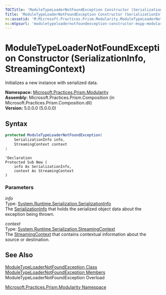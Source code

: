 ```yaml
---
TOCTitle: 'ModuleTypeLoaderNotFoundException Constructor (SerializationInfo, StreamingContext)'
Title: 'ModuleTypeLoaderNotFoundException Constructor (SerializationInfo, StreamingContext) (Microsoft.Practices.Prism.Modularity)'
ms:assetid: 'M:Microsoft.Practices.Prism.Modularity.ModuleTypeLoaderNotFoundException.\#ctor(System.Runtime.Serialization.SerializationInfo,System.Runtime.Serialization.StreamingContext)'
ms:mtpsurl: 'moduletypeloadernotfoundexception-constructor-mspp-modularity.md'
---
```


# ModuleTypeLoaderNotFoundException Constructor (SerializationInfo, StreamingContext)

Initializes a new instance with serialized data.

**Namespace:** [Microsoft.Practices.Prism.Modularity](/patterns-practices/reference/mspp-modularity-namespace)<br/>
**Assembly:** Microsoft.Practices.Prism.Composition (in Microsoft.Practices.Prism.Composition.dll)<br/>
**Version:** 5.0.0.0 (5.0.0.0)

## Syntax
```C#
protected ModuleTypeLoaderNotFoundException(
	SerializationInfo info,
	StreamingContext context
)
```

```VB
'Declaration
Protected Sub New ( 
	info As SerializationInfo,
	context As StreamingContext
)
```

### Parameters

*info*  
Type: [System.Runtime.Serialization.SerializationInfo](http://msdn.microsoft.com/en-us/library/a9b6042e)  
The [SerializationInfo](http://msdn.microsoft.com/en-us/library/a9b6042e) that holds the serialized object data about the exception being thrown.

*context*  
Type: [System.Runtime.Serialization.StreamingContext](http://msdn.microsoft.com/en-us/library/t16abws5)  
The [StreamingContext](http://msdn.microsoft.com/en-us/library/t16abws5) that contains contextual information about the source or destination.

## See Also

[ModuleTypeLoaderNotFoundException Class](/patterns-practices/reference/moduletypeloadernotfoundexception-class-mspp-modularity)<br/>
[ModuleTypeLoaderNotFoundException Members](/patterns-practices/reference/moduletypeloadernotfoundexception-members-mspp-modularity)<br/>
ModuleTypeLoaderNotFoundException Overload

[Microsoft.Practices.Prism.Modularity Namespace](/patterns-practices/reference/mspp-modularity-namespace)<br/>